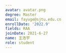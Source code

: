 ```yaml
---
avatar: avatar.png
degree: Master
email: fayuge@sjtu.edu.cn
enrollDate: '2022.9'
fields: RAA
joinDate: 2021-6-27
name: 王浩宇
role: student
---
```


